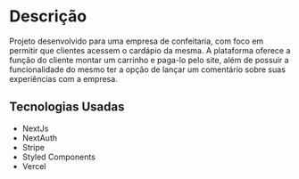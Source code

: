 # Descrição
<p>
  Projeto desenvolvido para uma empresa de confeitaria, com foco em permitir que clientes acessem
  o cardápio da mesma. A plataforma oferece a função do cliente montar um carrinho e paga-lo 
  pelo site, além de possuir a funcionalidade do mesmo ter a opção de lançar um comentário sobre suas experiências
  com a empresa.
</p>

## Tecnologias Usadas
<ul>
 <li>NextJs</li>
 <li>NextAuth</li>
 <li>Stripe</li>
 <li>Styled Components</li>
 <li>Vercel</li>
</ul>
